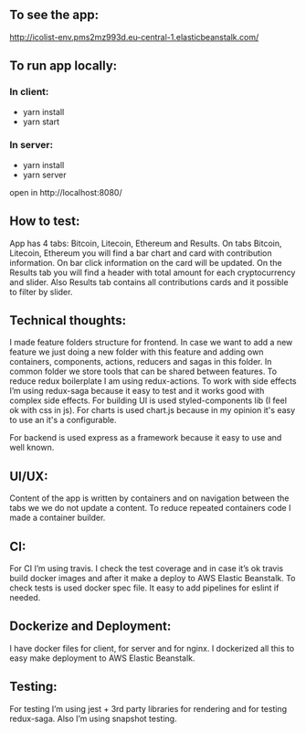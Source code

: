 ## To see the app:
http://icolist-env.pms2mz993d.eu-central-1.elasticbeanstalk.com/

## To run app locally:

### In client:
* yarn install
* yarn start

### In server:
* yarn install
* yarn server

open in http://localhost:8080/

## How to test:

  App has 4 tabs: Bitcoin, Litecoin, Ethereum and Results. On tabs Bitcoin, Litecoin, Ethereum you will find a bar chart and card with contribution information. On bar click information on the card will be updated. On the Results tab you will find a header with total amount for each cryptocurrency and slider. Also Results tab contains all contributions cards and it possible to filter by slider.

## Technical thoughts:

 I made feature folders structure for frontend. In case we want to add a new feature we just doing a new folder with this feature and adding own containers, components, actions, reducers and sagas in this folder. In common folder we store tools that can be shared between features. To reduce redux boilerplate I am using redux-actions. To work with side effects I’m using redux-saga because it easy to test and it works good with complex side effects. For building UI is used styled-components lib (I feel ok with css in js). For charts is used chart.js because in my opinion it's easy to use an it's a configurable.

 For backend is used express as a framework because it easy to use and well known.

## UI/UX:

 Content of the app is written by containers and on navigation between the tabs we we do not update a content. To reduce repeated containers code I made a container builder.

## CI:

 For CI I’m using travis. I check the test coverage and in case it’s ok travis build docker images and after it make a deploy to AWS Elastic Beanstalk. To check tests is used docker spec file. It easy to add pipelines for eslint if needed.

## Dockerize and Deployment:

 I have docker files for client, for server and for nginx. I dockerized all this to easy make deployment to AWS Elastic Beanstalk.

## Testing:

  For testing I’m using jest + 3rd party libraries for rendering and for testing redux-saga. Also I’m using snapshot testing.


